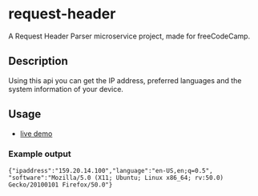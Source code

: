 # request-header

A Request Header Parser microservice project, made for freeCodeCamp.

## Description
Using this api you can get the IP address, preferred languages and the system information of your device.

## Usage
- [live demo](jesuodz-request-header.glitch.com)

### Example output
`{"ipaddress":"159.20.14.100","language":"en-US,en;q=0.5",
"software":"Mozilla/5.0 (X11; Ubuntu; Linux x86_64; rv:50.0) Gecko/20100101 Firefox/50.0"}`